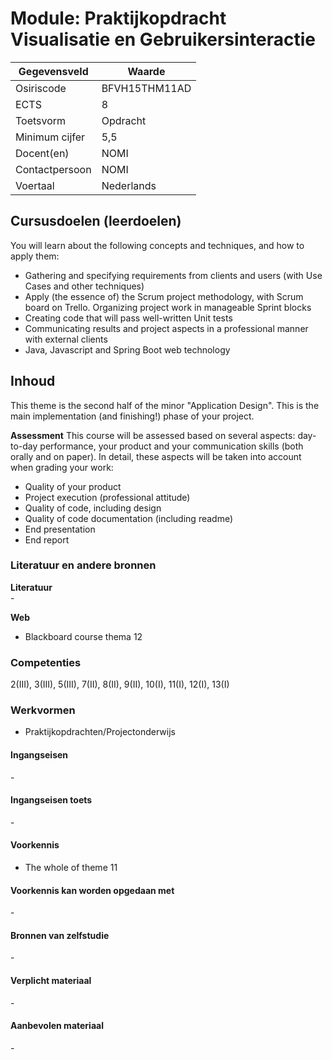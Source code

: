# Module: Praktijkopdracht Visualisatie en Gebruikersinteractie

| Gegevensveld  | Waarde |
| ------------- | ------------- |
| Osiriscode  | BFVH15THM11AD  |
| ECTS  | 8 |
| Toetsvorm  | Opdracht |
| Minimum cijfer  | 5,5 |
| Docent(en)  | NOMI |
| Contactpersoon  | NOMI |
| Voertaal  | Nederlands |

## Cursusdoelen (leerdoelen)

You will learn about the following concepts and techniques, and how to apply them: 
- Gathering and specifying requirements from clients and users (with Use Cases and other techniques)
- Apply (the essence of) the Scrum project methodology, with Scrum board on Trello. Organizing project work in manageable Sprint blocks
- Creating code that will pass well-written Unit tests 
- Communicating results and project aspects in a professional manner with external clients
- Java, Javascript and Spring Boot web technology


## Inhoud

This theme is the second half of the minor "Application Design". This is the main implementation (and finishing!) phase of your project. 

**Assessment**
This course will be assessed based on several aspects: day-to-day performance, your product and your communication skills (both orally and on paper). In detail, these aspects will be taken into account when grading your work: 
- Quality of your product
- Project execution (professional attitude)
- Quality of code, including design
- Quality of code documentation (including readme)
- End presentation
- End report

### Literatuur en andere bronnen

**Literatuur**  
\- 

**Web**
- Blackboard course thema 12

### Competenties
2(III), 3(III), 5(III), 7(II), 8(II), 9(II), 10(I), 11(I), 12(I), 13(I)

### Werkvormen  
- Praktijkopdrachten/Projectonderwijs  

#### Ingangseisen 
\- 

#### Ingangseisen toets
\- 

#### Voorkennis
- The whole of theme 11

#### Voorkennis kan worden opgedaan met
\-

#### Bronnen van zelfstudie
\-

#### Verplicht materiaal
\-

#### Aanbevolen materiaal
\-

